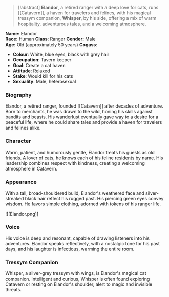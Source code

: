 > [!abstract]
> **Elandor**, a retired ranger with a deep love for cats, runs [[Catavern]], a haven for travelers and felines, with his magical tressym companion, **Whisper**, by his side, offering a mix of warm hospitality, adventurous tales, and a welcoming atmosphere.

**Name:**  Elandor  
**Race:**  Human
**Class**: Ranger
**Gender:**  Male  
**Age:**  Old (approximately 50 years)
**Cogass**:
- **Colour**: White, blue eyes, black with grey hair
- **Occupation**: Tavern keeper
- **Goal**: Create a cat haven
- **Attitude**: Relaxed
- **Stake**: Would kill for his cats
- **Sexuality**: Male, heterosexual
### Biography
Elandor, a retired ranger, founded [[Catavern]] after decades of adventure. Born to merchants, he was drawn to the wild, honing his skills against bandits and beasts. His wanderlust eventually gave way to a desire for a peaceful life, where he could share tales and provide a haven for travelers and felines alike.
### Character
Warm, patient, and humorously gentle, Elandor treats his guests as old friends. A lover of cats, he knows each of his feline residents by name. His leadership combines respect with kindness, creating a welcoming atmosphere in Catavern.
### Appearance
With a tall, broad-shouldered build, Elandor's weathered face and silver-streaked black hair reflect his rugged past. His piercing green eyes convey wisdom. He favors simple clothing, adorned with tokens of his ranger life.

![[Elandor.png]]
### Voice
His voice is deep and resonant, capable of drawing listeners into his adventures. Elandor speaks reflectively, with a nostalgic tone for his past days, and his laughter is infectious, warming the entire room.
### Tressym Companion
Whisper, a silver-grey tressym with wings, is Elandor's magical cat companion. Intelligent and curious, Whisper is often found exploring Catavern or resting on Elandor's shoulder, alert to magic and invisible threats.